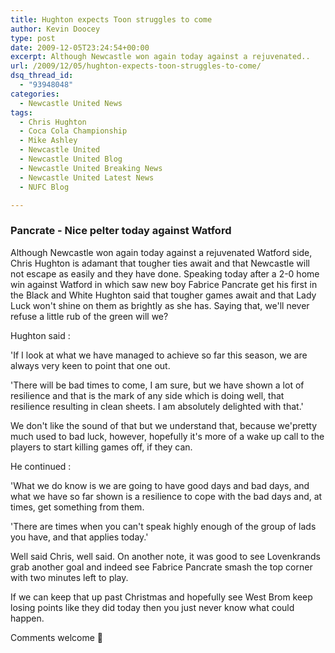 ```yaml
---
title: Hughton expects Toon struggles to come
author: Kevin Doocey
type: post
date: 2009-12-05T23:24:54+00:00
excerpt: Although Newcastle won again today against a rejuvenated..
url: /2009/12/05/hughton-expects-toon-struggles-to-come/
dsq_thread_id:
  - "93948048"
categories:
  - Newcastle United News
tags:
  - Chris Hughton
  - Coca Cola Championship
  - Mike Ashley
  - Newcastle United
  - Newcastle United Blog
  - Newcastle United Breaking News
  - Newcastle United Latest News
  - NUFC Blog

---
```

### Pancrate - Nice pelter today against Watford

Although Newcastle won again today against a rejuvenated Watford side, Chris Hughton is adamant that tougher ties await and that Newcastle will not escape as easily and they have done. Speaking today after a 2-0 home win against Watford in which saw new boy Fabrice Pancrate get his first in the Black and White Hughton said that tougher games await and that Lady Luck  won't shine on them as brightly as she has. Saying that, we'll never refuse a little rub of the green will we?

Hughton said :

'If I look at what we have managed to achieve so far this season, we are always very keen to point that one out.

'There will be bad times to come, I am sure, but we have shown a lot of resilience and that is the mark of any side which is doing well, that resilience resulting in clean sheets. I am absolutely delighted with that.'

We don't like the sound of that but we understand that, because we'pretty much used to bad luck, however, hopefully it's more of a wake up call to the players to start killing games off, if they can.

He continued :

'What we do know is we are going to have good days and bad days, and what we have so far shown is a resilience to cope with the bad days and, at times, get something from them.

'There are times when you can't speak highly enough of the group of lads you have, and that applies today.'

Well said Chris, well said. On another note, it was good to see Lovenkrands grab another goal and indeed see Fabrice Pancrate smash the top corner with two minutes left to play.

If we can keep that up past Christmas and hopefully see West Brom keep losing points like they did today then you just never know what could happen.

Comments welcome 🙂
